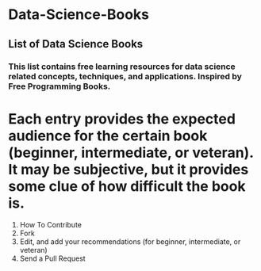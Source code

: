 # Data-Science-Books
## List of Data Science Books
### This list contains free learning resources for data science related concepts, techniques, and applications. Inspired by Free Programming Books.

# Each entry provides the expected audience for the certain book (beginner, intermediate, or veteran). It may be subjective, but it provides some clue of how difficult the book is.

1. How To Contribute
2. Fork
3. Edit, and add your recommendations (for beginner, intermediate, or veteran)
4. Send a Pull Request
